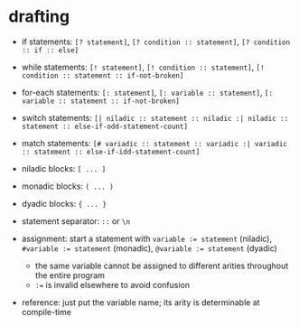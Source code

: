 # drafting

- if statements: `[? statement]`, `[? condition :: statement]`,  `[? condition :: if :: else]`
- while statements:  `[! statement]`, `[! condition :: statement]`, `[! condition :: statement :: if-not-broken]`
- for-each statements: `[: statement]`, `[: variable :: statement]`, `[: variable :: statement :: if-not-broken]`
- switch statements: `[| niladic :: statement :: niladic :| niladic :: statement :: else-if-odd-statement-count]`
- match statements: `[# variadic :: statement :: variadic :| variadic :: statement :: else-if-idd-statement-count]`
- niladic blocks: `[ ... ]`
- monadic blocks: `( ... )`
- dyadic blocks: `{ ... }`

- statement separator: `::` or `\n`

- assignment: start a statement with `variable := statement` (niladic), `#variable := statement` (monadic), `@variable := statement` (dyadic)
  - the same variable cannot be assigned to different arities throughout the entire program
  - `:=` is invalid elsewhere to avoid confusion

- reference: just put the variable name; its arity is determinable at compile-time
